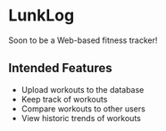 # LunkLog
Soon to be a Web-based fitness tracker!

## Intended Features
- Upload workouts to the database
- Keep track of workouts
- Compare workouts to other users
- View historic trends of workouts
